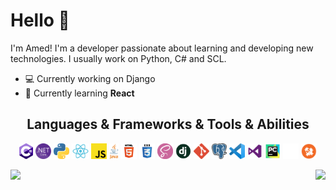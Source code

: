 <h1>Hello 👋</h1>

I'm Amed! I'm a developer passionate about learning and developing new technologies. I usually work on Python, C# and SCL.
- 💻 Currently working on Django
- 🌱 Currently learning <strong>React</strong>
<p>

<h2 align="center">Languages & Frameworks & Tools & Abilities</h2>
<p align="center">
  <code><img title="C#" height="25" src="images/csharpLogo.png"></code>
  <code><img title=".NET Core" height="25" src="images/dotnetCoreLogo.png"></code>
  <code><img title="Python" height="25" src="images/pythonLogo.png"></code>
  <code><img title="React" height="25" src="images/reactLogo.png"></code>
  <code><img title="Javascript" height="25" src="images/javascriptLogo.png"></code>
  <code><img title="Java" height="25" src="images/javaLogo.png"></code>  
  <code><img title="HTML5" height="25" src="images/html5Logo.png"></code>
  <code><img title="CSS3" height="25" src="images/css3Logo.png"></code>
  <code><img title="SASS" height="25" src="images/sassLogo.png"></code>
  <code><img title="Django" height="25" src="images/djangoLogo.png"></code>
  <code><img title="Git" height="25" src="images/gitLogo.png"></code>
  <code><img title="PostgreSQL" height="25" src="images/postgreLogo.png"></code>
  <code><img title="Visual Studio Code" height="25" src="images/vsCodeLogo.png"></code>
  <code><img title="Microsoft Visual Studio" height="25" src="images/vsLogo.png"></code>
  <code><img title="PyCharm" height="25" src="images/pyCharmLogo.png"></code>
  <code><img title="Gamemaker Studio" height="25" src="images/gmsLogo.png"></code>
  <code><img title="Problem Solving" height="25" src="images/problemSolvingLogo.png"></code>
</p>

<p>
  <a href="https://github.com/anuraghazra/github-readme-stats" title="Go to Source">
    <img align="left" src="https://github-readme-stats.vercel.app/api?username=ozamed&show_icons=true&count_private=true&hide_border=true&theme=gotham">
    <img align="right" src="https://github-readme-stats.vercel.app/api/top-langs/?username=ozamed&show_icons=true&hide_border=true&theme=tokyonight" />
  </a>
</p>
